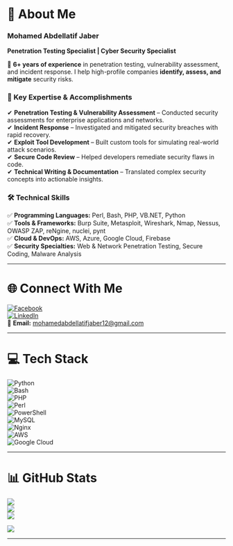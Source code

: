 # **💫 About Me**  
### **Mohamed Abdellatif Jaber**  
**Penetration Testing Specialist | Cyber Security Specialist**  

🚀 **6+ years of experience** in penetration testing, vulnerability assessment, and incident response. I help high-profile companies **identify, assess, and mitigate** security risks.  

### **🔹 Key Expertise & Accomplishments**  
✔ **Penetration Testing & Vulnerability Assessment** – Conducted security assessments for enterprise applications and networks.  
✔ **Incident Response** – Investigated and mitigated security breaches with rapid recovery.  
✔ **Exploit Tool Development** – Built custom tools for simulating real-world attack scenarios.  
✔ **Secure Code Review** – Helped developers remediate security flaws in code.  
✔ **Technical Writing & Documentation** – Translated complex security concepts into actionable insights.  

### **🛠 Technical Skills**  
✅ **Programming Languages:** Perl, Bash, PHP, VB.NET, Python  
✅ **Tools & Frameworks:** Burp Suite, Metasploit, Wireshark, Nmap, Nessus, OWASP ZAP, reNgine, nuclei, pynt  
✅ **Cloud & DevOps:** AWS, Azure, Google Cloud, Firebase  
✅ **Security Specialties:** Web & Network Penetration Testing, Secure Coding, Malware Analysis  

---

# **🌐 Connect With Me**  
[![Facebook](https://img.shields.io/badge/Facebook-%231877F2.svg?logo=Facebook&logoColor=white)](https://facebook.com/mrm0hm3d)  
[![LinkedIn](https://img.shields.io/badge/LinkedIn-%230077B5.svg?logo=linkedin&logoColor=white)](https://linkedin.com/in/golden-security)  
📧 **Email:** [mohamedabdellatifjaber12@gmail.com](mailto:mohamedabdellatifjaber12@gmail.com)  

---

# **💻 Tech Stack**  
![Python](https://img.shields.io/badge/python-3670A0?style=for-the-badge&logo=python&logoColor=ffdd54)  
![Bash](https://img.shields.io/badge/bash_script-%23121011.svg?style=for-the-badge&logo=gnu-bash&logoColor=white)  
![PHP](https://img.shields.io/badge/php-%23777BB4.svg?style=for-the-badge&logo=php&logoColor=white)  
![Perl](https://img.shields.io/badge/perl-%2339457E.svg?style=for-the-badge&logo=perl&logoColor=white)  
![PowerShell](https://img.shields.io/badge/PowerShell-%235391FE.svg?style=for-the-badge&logo=powershell&logoColor=white)  
![MySQL](https://img.shields.io/badge/mysql-4479A1.svg?style=for-the-badge&logo=mysql&logoColor=white)  
![Nginx](https://img.shields.io/badge/nginx-%23009639.svg?style=for-the-badge&logo=nginx&logoColor=white)  
![AWS](https://img.shields.io/badge/AWS-%23FF9900.svg?style=for-the-badge&logo=amazon-aws&logoColor=white)  
![Google Cloud](https://img.shields.io/badge/GoogleCloud-%234285F4.svg?style=for-the-badge&logo=google-cloud&logoColor=white)  

---

# **📊 GitHub Stats**  
![](https://github-readme-stats.vercel.app/api?username=Golden-Secure&theme=great-gatsby&hide_border=false&include_all_commits=false&count_private=false)  
![](https://github-readme-streak-stats.herokuapp.com/?user=Golden-Secure&theme=great-gatsby&hide_border=false)  
![](https://github-readme-stats.vercel.app/api/top-langs/?username=Golden-Secure&theme=great-gatsby&hide_border=false&include_all_commits=false&count_private=false&layout=compact)  

[![](https://visitcount.itsvg.in/api?id=Golden-Secure&icon=0&color=0)](https://visitcount.itsvg.in)  

---
